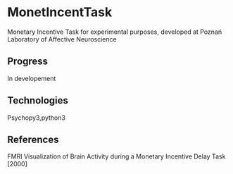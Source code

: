 # MonetIncentTask
Monetary Incentive Task for experimental purposes, developed at Poznań Laboratory of Affective Neuroscience

## Progress
In developement

## Technologies
Psychopy3,python3

## References

FMRI Visualization of Brain Activity during a Monetary Incentive Delay Task [2000]
